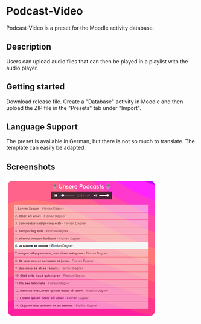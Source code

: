 # Podcast-Video

Podcast-Video is a preset for the Moodle activity database.

## Description

Users can upload audio files that can then be played in a playlist with the audio player.

## Getting started

Download release file. Create a "Database" activity in Moodle and then upload the ZIP file in the "Presets" tab under "Import".

## Language Support

The preset is available in German, but there is not so much to translate. The template can easily be adapted.

## Screenshots

<img width="400" alt="single view" src="/screenshots/listenansicht.png">
